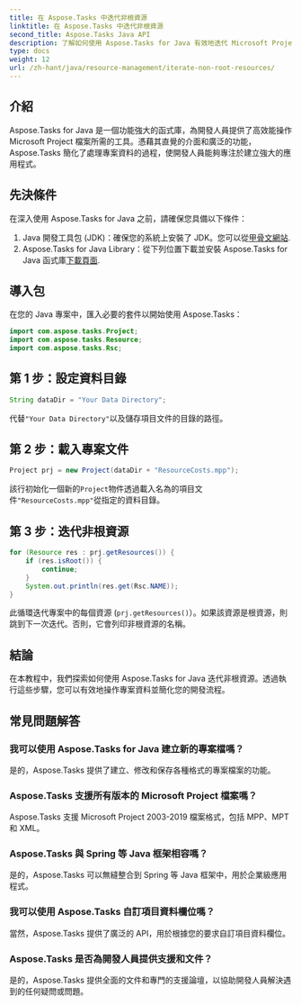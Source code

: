 ```yaml
---
title: 在 Aspose.Tasks 中迭代非根資源
linktitle: 在 Aspose.Tasks 中迭代非根資源
second_title: Aspose.Tasks Java API
description: 了解如何使用 Aspose.Tasks for Java 有效地迭代 Microsoft Project 檔案中的非根資源。增強您的開發流程。
type: docs
weight: 12
url: /zh-hant/java/resource-management/iterate-non-root-resources/
---
```

## 介紹
Aspose.Tasks for Java 是一個功能強大的函式庫，為開發人員提供了高效能操作 Microsoft Project 檔案所需的工具。憑藉其直覺的介面和廣泛的功能，Aspose.Tasks 簡化了處理專案資料的過程，使開發人員能夠專注於建立強大的應用程式。
## 先決條件
在深入使用 Aspose.Tasks for Java 之前，請確保您具備以下條件：
1.  Java 開發工具包 (JDK)：確保您的系統上安裝了 JDK。您可以從[甲骨文網站](https://www.oracle.com/java/technologies/javase-jdk11-downloads.html).
2. Aspose.Tasks for Java Library：從下列位置下載並安裝 Aspose.Tasks for Java 函式庫[下載頁面](https://releases.aspose.com/tasks/java/).

## 導入包
在您的 Java 專案中，匯入必要的套件以開始使用 Aspose.Tasks：
```java
import com.aspose.tasks.Project;
import com.aspose.tasks.Resource;
import com.aspose.tasks.Rsc;
```

## 第 1 步：設定資料目錄
```java
String dataDir = "Your Data Directory";
```
代替`"Your Data Directory"`以及儲存項目文件的目錄的路徑。
## 第 2 步：載入專案文件
```java
Project prj = new Project(dataDir + "ResourceCosts.mpp");
```
該行初始化一個新的`Project`物件透過載入名為的項目文件`"ResourceCosts.mpp"`從指定的資料目錄。
## 第 3 步：迭代非根資源
```java
for (Resource res : prj.getResources()) {
    if (res.isRoot()) {
        continue;
    }
    System.out.println(res.get(Rsc.NAME));
}
```
此循環迭代專案中的每個資源 (`prj.getResources()`）。如果該資源是根資源，則跳到下一次迭代。否則，它會列印非根資源的名稱。

## 結論
在本教程中，我們探索如何使用 Aspose.Tasks for Java 迭代非根資源。透過執行這些步驟，您可以有效地操作專案資料並簡化您的開發流程。
## 常見問題解答
### 我可以使用 Aspose.Tasks for Java 建立新的專案檔嗎？
是的，Aspose.Tasks 提供了建立、修改和保存各種格式的專案檔案的功能。
### Aspose.Tasks 支援所有版本的 Microsoft Project 檔案嗎？
Aspose.Tasks 支援 Microsoft Project 2003-2019 檔案格式，包括 MPP、MPT 和 XML。
### Aspose.Tasks 與 Spring 等 Java 框架相容嗎？
是的，Aspose.Tasks 可以無縫整合到 Spring 等 Java 框架中，用於企業級應用程式。
### 我可以使用 Aspose.Tasks 自訂項目資料欄位嗎？
當然，Aspose.Tasks 提供了廣泛的 API，用於根據您的要求自訂項目資料欄位。
### Aspose.Tasks 是否為開發人員提供支援和文件？
是的，Aspose.Tasks 提供全面的文件和專門的支援論壇，以協助開發人員解決遇到的任何疑問或問題。